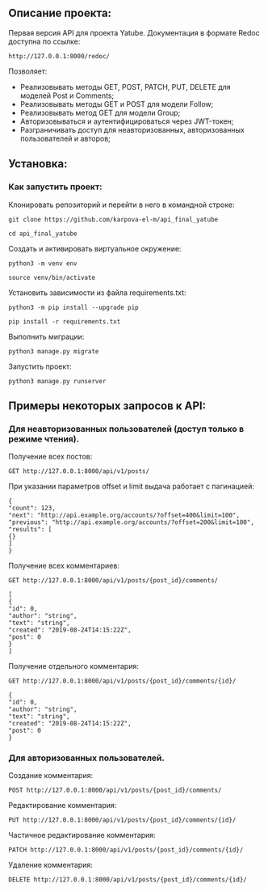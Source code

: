 ## Описание проекта:

Первая версия API для проекта Yatube.
Документация в формате Redoc доступна по ссылке:

```
http://127.0.0.1:8000/redoc/
```

Позволяет:

* Реализовывать методы GET, POST, PATCH, PUT, DELETE для моделей Post и Comments;
* Реализовывать методы GET и POST для модели Follow;
* Реализовывать метод GET для модели Group;
* Авторизовываться и аутентифицироваться через JWT-токен;
* Разграничивать доступ для неавторизованных, авторизованных пользователей и авторов;

## Установка:

### Как запустить проект:

Клонировать репозиторий и перейти в него в командной строке:

```
git clone https://github.com/karpova-el-m/api_final_yatube
```

```
cd api_final_yatube
```

Cоздать и активировать виртуальное окружение:

```
python3 -m venv env
```

```
source venv/bin/activate
```

Установить зависимости из файла requirements.txt:

```
python3 -m pip install --upgrade pip
```

```
pip install -r requirements.txt
```

Выполнить миграции:

```
python3 manage.py migrate
```

Запустить проект:

```
python3 manage.py runserver
```

## Примеры некоторых запросов к API:

### Для неавторизованных пользователей (доступ только в режиме чтения).

Получение всех постов:

```
GET http://127.0.0.1:8000/api/v1/posts/
```
При указании параметров offset и limit выдача работает с пагинацией:

```
{
"count": 123,
"next": "http://api.example.org/accounts/?offset=400&limit=100",
"previous": "http://api.example.org/accounts/?offset=200&limit=100",
"results": [
{}
]
}
```

Получение всех комментариев:

```
GET http://127.0.0.1:8000/api/v1/posts/{post_id}/comments/

```

```
[
{
"id": 0,
"author": "string",
"text": "string",
"created": "2019-08-24T14:15:22Z",
"post": 0
}
]
```

Получение отдельного комментария:

```
GET http://127.0.0.1:8000/api/v1/posts/{post_id}/comments/{id}/

```

```
{
"id": 0,
"author": "string",
"text": "string",
"created": "2019-08-24T14:15:22Z",
"post": 0
}
```

### Для авторизованных пользователей.

Создание комментария:

```
POST http://127.0.0.1:8000/api/v1/posts/{post_id}/comments/
```

Редактирование комментария:

```
PUT http://127.0.0.1:8000/api/v1/posts/{post_id}/comments/{id}/

```

Частичное редактирование комментария:

```
PATCH http://127.0.0.1:8000/api/v1/posts/{post_id}/comments/{id}/

```

Удаление комментария:

```
DELETE http://127.0.0.1:8000/api/v1/posts/{post_id}/comments/{id}/
```
